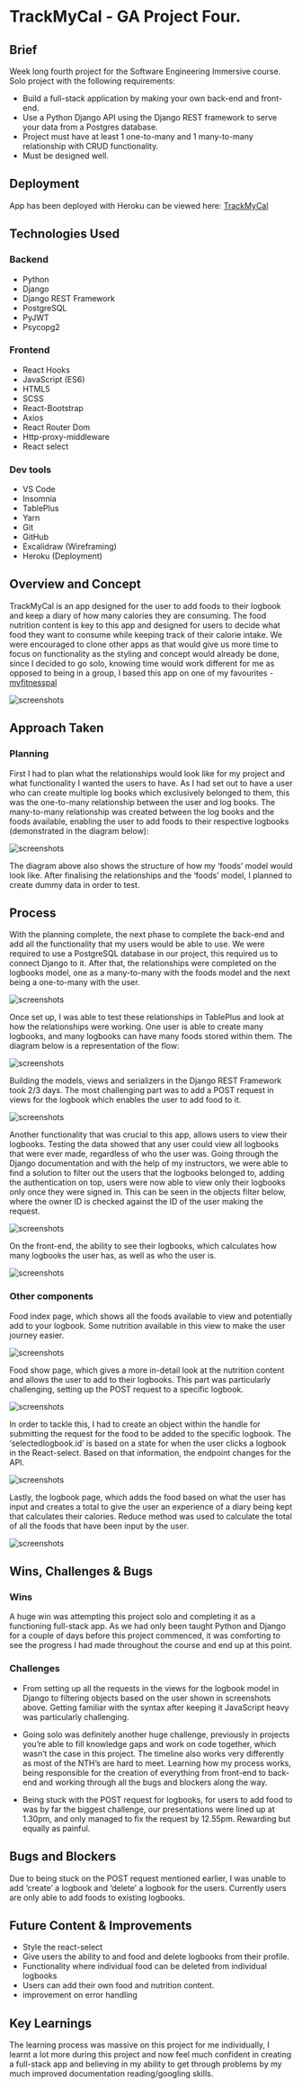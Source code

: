 # TrackMyCal - GA Project Four.

## Brief

Week long fourth project for the Software Engineering Immersive course. Solo project with the following requirements:

* Build a full-stack application by making your own back-end and front-end.
* Use a Python Django API using the Django REST framework to serve your data from a Postgres database.
* Project must have at least 1 one-to-many and 1 many-to-many relationship with CRUD functionality.
* Must be designed well.

## Deployment

App has been deployed with Heroku can be viewed here: [TrackMyCal](https://trackmycal.herokuapp.com/)

## Technologies Used

### Backend

* Python
* Django
* Django REST Framework
* PostgreSQL
* PyJWT
* Psycopg2

### Frontend

* React Hooks
* JavaScript (ES6)
* HTML5
* SCSS
* React-Bootstrap
* Axios
* React Router Dom
* Http-proxy-middleware
* React select

### Dev tools

* VS Code
* Insomnia
* TablePlus
* Yarn
* Git
* GitHub
* Excalidraw (Wireframing)
* Heroku (Deployment)


## Overview and Concept

TrackMyCal is an app designed for the user to add foods to their logbook and keep a diary of how many calories they are consuming. The food nutrition content is key to this app and designed for users to decide what food they want to consume while keeping track of their calorie intake. We were encouraged to clone other apps as that would give us more time to focus on functionality as the styling and concept would already be done, since I decided to go solo, knowing time would work different for me as opposed to being in a group, I based this app on one of my favourites - [myfitnesspal](https://www.myfitnesspal.com/)

![screenshots](homepage)

## Approach Taken

### Planning

First I had to plan what the relationships would look like for my project and what functionality I wanted the users to have. As I had set out to have a user who can create multiple log books which exclusively belonged to them, this was the one-to-many relationship between the user and log books. The many-to-many relationship was created between the log books and the foods available, enabling the user to add foods to their respective logbooks (demonstrated in the diagram below):

![screenshots](diagram)

The diagram above also shows the structure of how my ‘foods’ model would look like. After finalising the relationships and the ‘foods’ model, I planned to create dummy data in order to test. 

## Process

With the planning complete, the next phase to complete the back-end and add all the functionality that my users would be able to use. We were required to use a PostgreSQL database in our project, this required us to connect Django to it. After that, the relationships were completed on the logbooks model, one as a many-to-many with the foods model and the next being a one-to-many with the user. 

![screenshots](logbookmodel)

Once set up, I was able to test these relationships in TablePlus and look at how the relationships were working. One user is able to create many logbooks, and many logbooks can have many foods stored within them. The diagram below is a representation of the flow:

![screenshots](tableglow)

Building the models, views and serializers in the Django REST Framework took  2/3 days. The most challenging part was to add a POST request in views for the logbook which enables the user to add food to it. 

![screenshots](logbookdetail)

Another functionality that was crucial to this app, allows users to view their logbooks. Testing the data showed that any user could view all logbooks that were ever made, regardless of who the user was. Going through the Django documentation and with the help of my instructors, we were able to find a solution to filter out the users that the logbooks belonged to, adding the authentication on top, users were now able to view only their logbooks only once they were signed in. This can be seen in the objects filter below, where the owner ID is checked against the ID of the user making the request.

![screenshots](logbooklist)

On the front-end, the ability to see their logbooks, which calculates how many logbooks the user has, as well as who the user is.

![screenshots](logbookfrontend)

### Other components

Food index page, which shows all the foods available to view and potentially add to your logbook. Some nutrition available in this view to make the user journey easier.

![screenshots](foodindex)

Food show page, which gives a more in-detail look at the nutrition content and allows the user to add to their logbooks. This part was particularly challenging, setting up the POST request to a specific logbook. 

![screenshots](handleexist)

In order to tackle this, I had to create an object within the handle for submitting the request for the food to be added to the specific logbook. The ‘selectedlogbook.id’ is based on a state for when the user clicks a logbook in the React-select. Based on that information, the endpoint changes for the API.

![screenshots](foodshow)

Lastly, the logbook page, which adds the food based on what the user has input and creates a total to give the user an experience of a diary being kept that calculates their calories. Reduce method was used to calculate the total of all the foods that have been input by the user.

![screenshots](userlogbook)

## Wins, Challenges & Bugs

### Wins

A huge win was attempting this project solo and completing it as a functioning full-stack app. As we had only been taught Python and Django for a couple of days before this project commenced, it was comforting to see the progress I had made throughout the course and end up at this point. 

### Challenges

* From setting up all the requests in the views for the logbook model in Django to filtering objects based on the user shown in screenshots above. Getting familiar with the syntax after keeping it JavaScript heavy was particularly challenging.

* Going solo was definitely another huge challenge, previously in projects you’re able to fill knowledge gaps and work on code together, which wasn’t the case in this project. The timeline also works very differently as most of the NTH’s are hard to meet. Learning how my process works, being responsible for the creation of everything from front-end to back-end and working through all the bugs and blockers along the way.

* Being stuck with the POST request for logbooks, for users to add food to was by far the biggest challenge, our presentations were lined up at 1.30pm, and only managed to fix the request by 12.55pm. Rewarding but equally as painful. 


## Bugs and Blockers

Due to being stuck on the POST request mentioned earlier, I was unable to add ‘create’ a logbook and ‘delete’ a logbook for the users. Currently users are only able to add foods to existing logbooks.

## Future Content & Improvements

* Style the react-select
* Give users the ability to and food and delete logbooks from their profile.
* Functionality where individual food can be deleted from individual logbooks
* Users can add their own food and nutrition content.
* improvement on error handling

## Key Learnings

The learning process was massive on this project for me individually, I learnt a lot more during this project and now feel much confident in creating a full-stack app and believing in my ability to get through problems by my much improved documentation reading/googling skills. 









